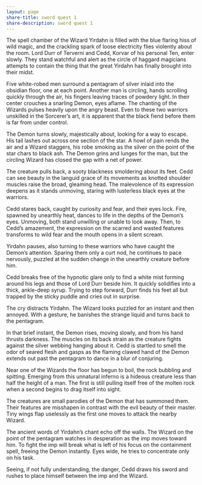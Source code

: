 ```yaml
---
layout: page
share-title: sword quest 1
share-description: sword quest 1
---
```

The spell chamber of the Wizard Yirdahn is filled with the blue flaring hiss of wild magic, and the crackling spark of loose electricity flies violently about the room. Lord Durr of Terverni and Cedd, Korvar of his personal Ten, enter slowly. They stand watchful and alert as the circle of haggard magicians attempts to contain the thing that the great Yirdahn has finally brought into their midst. 

Five white-robed men surround a pentagram of silver inlaid into the obsidian floor, one at each point. Another man is circling, hands scrolling quickly through the air, his fingers leaving traces of powdery light. In their center crouches a snarling Demon, eyes aflame. The chanting of the Wizards pulses heavily upon the angry beast. Even to these two warriors unskilled in the Sorcerer’s art, it is apparent that the black fiend before them is far from under control. 

The Demon turns slowly, majestically about, looking for a way to escape. His tail lashes out across one section of the star. A howl of pain rends the air and a Wizard staggers, his robe smoking as the silver on the point of the star chars to black ash. The Demon grins and lunges for the man, but the circling Wizard has closed the gap with a net of power. 

The creature pulls back, a sooty blackness smoldering about its feet. Cedd can see beauty in the languid grace of its movements as knotted shoulder muscles raise the broad, gleaming head. The malevolence of its expression deepens as it stands unmoving, staring with lusterless black eyes at the warriors. 

Cedd stares back, caught by curiosity and fear, and their eyes lock. Fire, spawned by unearthly heat, dances to life in the depths of the Demon’s eyes. Unmoving, both stand unwilling or unable to look away. Then, to Cedd’s amazement, the expression on the scarred and wasted features transforms to wild fear and the mouth opens in a silent scream. 

Yirdahn pauses, also turning to these warriors who have caught the Demon’s attention. Sparing them only a curt nod, he continues to pace nervously, puzzled at the sudden change in the unearthly creature before him. 

Cedd breaks free of the hypnotic glare only to find a white mist forming around his legs and those of Lord Durr beside him. It quickly solidifies into a thick, ankle-deep syrup. Trying to step forward, Durr finds his feet all but trapped by the sticky puddle and cries out in surprise. 

The cry distracts Yirdahn. The Wizard looks puzzled for an instant and then annoyed. With a gesture, he banishes the strange liquid and turns back to the pentagram. 

In that brief instant, the Demon rises, moving slowly, and from his hand thrusts darkness. The muscles on its back strain as the creature fights against the silver webbing hanging about it. Cedd is startled to smell the odor of seared flesh and gasps as the flaming clawed hand of the Demon extends out past the pentagram to dance in a blur of conjuring. 

Near one of the Wizards the floor has begun to boil, the rock bubbling and spitting. Emerging from this unnatural inferno is a hideous creature less than half the height of a man. The first is still pulling itself free of the molten rock when a second begins to drag itself into sight. 

The creatures are small parodies of the Demon that has summoned them. Their features are misshapen in contrast with the evil beauty of their master. Tiny wings flap uselessly as the first one moves to attack the nearby Wizard. 

The ancient words of Yirdahn’s chant echo off the walls. The Wizard on the point of the pentagram watches in desperation as the imp moves toward him. To fight the imp will break what is left of his focus on the containment spell, freeing the Demon instantly. Eyes wide, he tries to concentrate only on his task. 

Seeing, if not fully understanding, the danger, Cedd draws his sword and rushes to place himself between the imp and the Wizard. 